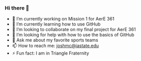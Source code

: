 ### Hi there 👋

- 🔭 I’m currently working on Mission 1 for AerE 361
- 🌱 I’m currently learning how to use GitHub
- 👯 I’m looking to collaborate on my final project for AerE 361
- 🤔 I’m looking for help with how to use the basics of GitHub
- 💬 Ask me about my favorite sports teams
- 📫 How to reach me: joshmc@iastate.edu
- ⚡ Fun fact: I am in Triangle Fraternity
